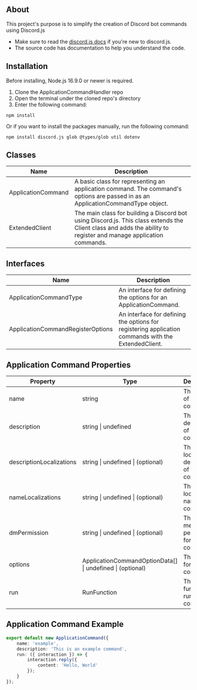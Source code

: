 ## About
This project's purpose is to simplify the creation of Discord bot commands using Discord.js
- Make sure to read the [discord.js docs](https://discord.js.org/#/docs/discord.js/main/general/welcome) if you're new to discord.js.
- The source code has documentation to help you understand the code.

## Installation

Before installing, Node.js 16.9.0 or newer is required.

1. Clone the ApplicationCommandHandler repo
2. Open the terminal under the cloned repo's directory
3. Enter the following command:
```
npm install
```
Or if you want to install the packages manually, run the following command:
```
npm install discord.js glob @types/glob util dotenv
```
## Classes
| Name         | Description                                                                                                                                                     |
|--------------------|-----------------------------------------------------------------------------------------------------------------------------------------------------------------|
| ApplicationCommand | A basic class for representing an application command. The command's options are passed in as an ApplicationCommandType object.                                 |
| ExtendedClient     | The main class for building a Discord bot using Discord.js. This class extends the Client class and adds the ability to register and manage application commands. |

## Interfaces
| Name                                | Description                                                                                                                                                                   |
|------------------------------------------------|-----------------------------------------------------------------------------------------------------------------------------------------------------------------------------------|
| ApplicationCommandType                        | An interface for defining the options for an ApplicationCommand.                                                                                                                 |
| ApplicationCommandRegisterOptions             | An interface for defining the options for registering application commands with the ExtendedClient.                                                                            |
## Application Command Properties


| Property       | Type                                                                                 | Description                                                                                                                                                           |
|----------------|-------------------------------------------------------------------------------------|-----------------------------------------------------------------------------------------------------------------------------------------------------------------------|
| name           | string                                                                              | The name of the command                                                                                                                                              |
| description    | string &#124; undefined                                                            | The description of the command                                                                                                                                        |
| descriptionLocalizations | string &#124; undefined &#124; (optional)                                 | The localized description of the command                                                                                                                              |
| nameLocalizations | string &#124; undefined &#124; (optional)                                      | The localized name of the command                                                                                                                                     |
| dmPermission   | string &#124; undefined &#124; (optional)                                        | The direct message permission for the command                                                                                                                         |
| options        | ApplicationCommandOptionData[] &#124; undefined &#124; (optional)                  | The options for the command                                                                                                                                           |
| run            | RunFunction                                                                        | The function to run the command                                                                                                                                       |

## Application Command Example
```typescript
export default new ApplicationCommand({
    name: 'example',
    description: 'This is an example command',
    run: ({ interaction }) => {
        interaction.reply({
            content: 'Hello, World'
        });
    }
});

```


